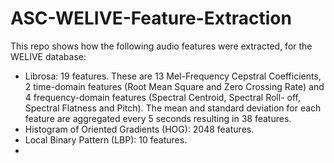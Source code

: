 # ASC-WELIVE-Feature-Extraction

This repo shows how the following audio features were extracted, for the WELIVE database:

* Librosa: 19 features. These are 13 Mel-Frequency Cepstral Coefficients, 2 time-domain features (Root Mean Square and Zero Crossing Rate) and 4 frequency-domain features (Spectral Centroid, Spectral Roll- off, Spectral Flatness and Pitch). The mean and standard deviation for each feature are aggregated every 5 seconds resulting in 38 features.
* Histogram of Oriented Gradients (HOG): 2048 features.
* Local Binary Pattern (LBP): 10 features.
* 
